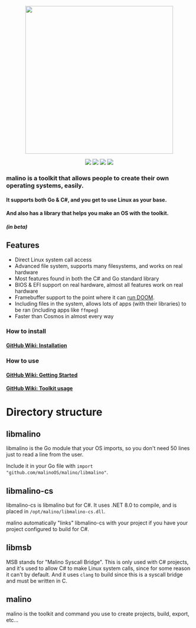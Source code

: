 <p align="center"><img src="https://github.com/malinoOS/malino/assets/49623720/c764dd50-c0cd-4440-993a-49373ebba912" width="400"></p>

<p align="center">
<a href="https://discord.gg/2yfxxfNT6F"><img src="https://img.shields.io/badge/chat-on_discord-blue?style=for-the-badge&logo=discord"></a>
<img src="https://img.shields.io/github/languages/code-size/malinoOS/malino?style=for-the-badge&logo=files"/>
<a href="https://github.com/malinoOS/malino/releases/latest"><img src="https://img.shields.io/github/v/release/malinoOS/malino?style=for-the-badge&logo=debian" /></a>
<a href="https://github.com/malinoOS/malino/blob/master/LICENSE"><img src="https://img.shields.io/github/license/malinoOS/malino?style=for-the-badge&logo=mozilla"/></a>
</p>

### malino is a toolkit that allows people to create their own operating systems, easily.

#### It supports both Go & C#, and you get to use Linux as your base.

#### And also has a library that helps you make an OS with the toolkit.

##### (in beta)

## Features

- Direct Linux system call access
- Advanced file system, supports many filesystems, and works on real hardware
- Most features found in both the C# and Go standard library
- BIOS & EFI support on real hardware, almost all features work on real hardware
- Framebuffer support to the point where it can [run DOOM](https://youtu.be/JERv-ocRCW4).
- Including files in the system, allows lots of apps (with their libraries) to be ran (including apps like `ffmpeg`)
- Faster than Cosmos in almost every way


### How to install
#### [GitHub Wiki: Installation](https://github.com/malinoOS/malino/wiki/Installation)

### How to use
#### [GitHub Wiki: Getting Started](https://github.com/malinoOS/malino/wiki/Getting-Started)
#### [GitHub Wiki: Toolkit usage](https://github.com/malinoOS/malino/wiki/Toolkit-usage)

# Directory structure

## libmalino
libmalino is the Go module that your OS imports, so you don't need 50 lines just to read a line from the user.

Include it in your Go file with `import "github.com/malinoOS/malino/libmalino"`.

## libmalino-cs
libmalino-cs is libmalino but for C#. It uses .NET 8.0 to compile, and is placed in `/opt/malino/libmalino-cs.dll`.

malino automatically "links" libmalino-cs with your project if you have your project configured to build for C#.

## libmsb
MSB stands for "Malino Syscall Bridge". This is only used with C# projects, and it's used to allow C# to make Linux system calls, since for some reason it can't by default. And it uses `clang` to build since this is a syscall bridge and must be written in C.

## malino
malino is the toolkit and command you use to create projects, build, export, etc...
